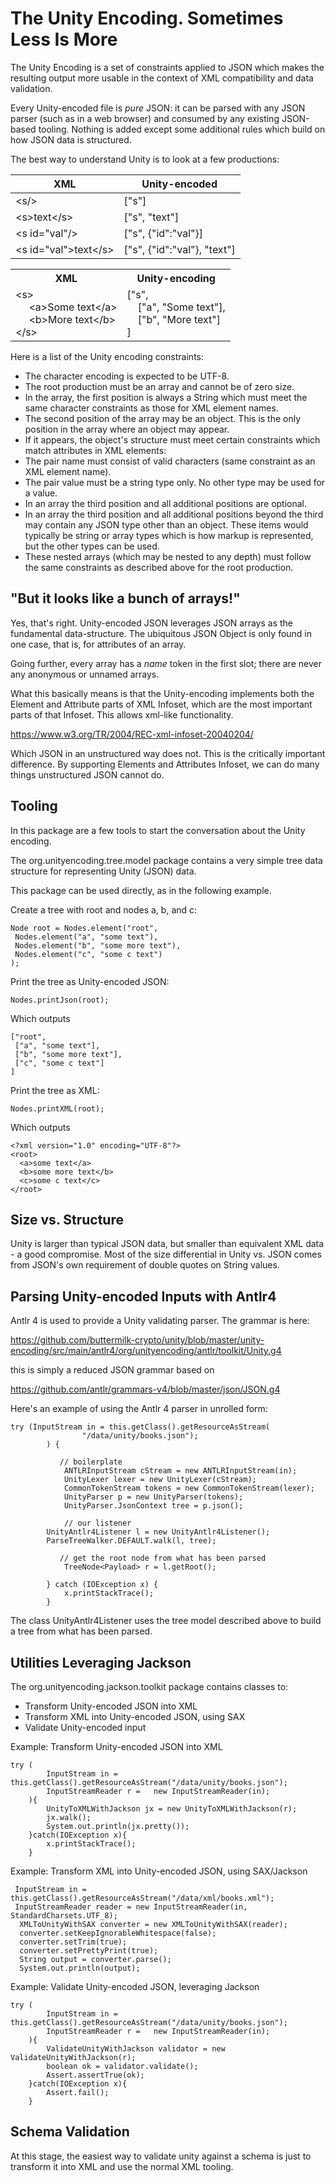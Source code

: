 # The Unity Encoding. Sometimes Less Is More

The Unity Encoding is a set of constraints applied to JSON which makes the resulting output
more usable in the context of XML compatibility and data validation. 

Every Unity-encoded file is *pure* JSON: it can be parsed with any JSON parser (such as in a web browser) 
and consumed by any existing JSON-based tooling. Nothing is added except some additional rules
which build on how JSON data is structured. 


The best way to understand Unity is to look at a few productions:

| XML                             | Unity-encoded               | 
| --------------------            |-----------------------------|
| &lt;s/&gt;                      | ["s"]                       |
| &lt;s&gt;text&lt;/s&gt;         | ["s", "text"]               |
| &lt;s id="val"/&gt;             | ["s", {"id":"val"}]         |
| &lt;s id="val"&gt;text&lt;/s&gt;| ["s", {"id":"val"}, "text"] |

<table>
<tbody><tr><th>XML</th><th>Unity-encoding</th></tr>
<tr><td>
 &lt;s&gt; <br>                          
 &nbsp;&nbsp;&nbsp;&nbsp; &lt;a&gt;Some text&lt;/a&gt; <br>      
 &nbsp;&nbsp;&nbsp;&nbsp; &lt;b&gt;More text&lt;/b&gt; <br>      
 &lt;/s&gt;  <br>                    
 </td><td>
 ["s", <br>
 &nbsp;&nbsp;&nbsp;&nbsp;["a", "Some text"],<br>
 &nbsp;&nbsp;&nbsp;&nbsp;["b", "More text"] <br>
 ] <br>
 </td></tr>
 </tbody></table>
 
 
 Here is a list of the Unity encoding constraints:
 
  - The character encoding is expected to be UTF-8.
  - The root production must be an array and cannot be of zero size.
  - In the array, the first position is always a String which must meet the same character constraints as those for XML element names.
  - The second position of the array may be an object. This is the only position in the array where an object may appear.
  - If it appears, the object's structure must meet certain constraints which match attributes in XML elements:
  - The pair name must consist of valid characters (same constraint as an XML element name).
  - The pair value must be a string type only. No other type may be used for a value.
  - In an array the third position and all additional positions are optional. 
  - In an array the third position and all additional positions beyond the third may contain any JSON type other 
than an object. These items would typically be string or array types which is how markup is represented, but
the other types can be used. 
  - These nested arrays (which may be nested to any depth) must follow the same constraints as described 
above for the root production. 

## "But it looks like a bunch of arrays!"

Yes, that's right. Unity-encoded JSON leverages JSON arrays as the fundamental data-structure. The
ubiquitous JSON Object is only found in one case, that is, for attributes of an array.

Going further, every array has a *name* token in the first slot; there are never any anonymous or unnamed arrays.

What this basically means is that the Unity-encoding implements both the Element and Attribute parts of XML Infoset, which are the most important parts of that Infoset. This allows xml-like functionality.

https://www.w3.org/TR/2004/REC-xml-infoset-20040204/

Which JSON in an unstructured way does not. This is the critically important difference. By supporting Elements and Attributes Infoset, we can do many things unstructured JSON cannot do.


## Tooling

In this package are a few tools to start the conversation about the Unity encoding. 

The org.unityencoding.tree.model package contains a very simple tree data structure for representing Unity (JSON) data. 

This package can be used directly, as in the following example.

Create a tree with root and nodes a, b, and c:

    Node root = Nodes.element("root", 
     Nodes.element("a", "some text"),
     Nodes.element("b", "some more text"),
     Nodes.element("c", "some c text")
	);

Print the tree as Unity-encoded JSON:
 
    Nodes.printJson(root);

Which outputs

    ["root",
     ["a", "some text"],
     ["b", "some more text"],
     ["c", "some c text"]
    ]
 
Print the tree as XML:

    Nodes.printXML(root);
 
Which outputs

    <?xml version="1.0" encoding="UTF-8"?>
    <root>
      <a>some text</a>
      <b>some more text</b>
      <c>some c text</c>
    </root>


## Size vs. Structure

Unity is larger than typical JSON data, but smaller than equivalent XML data - a good compromise. Most of
the size differential in Unity vs. JSON comes from JSON's own requirement of double quotes on String values.


## Parsing Unity-encoded Inputs with Antlr4

Antlr 4 is used to provide a Unity validating parser. The grammar is here:

https://github.com/buttermilk-crypto/unity/blob/master/unity-encoding/src/main/antlr4/org/unityencoding/antlr/toolkit/Unity.g4

this is simply a reduced JSON grammar based on 

https://github.com/antlr/grammars-v4/blob/master/json/JSON.g4

Here's an example of using the Antlr 4 parser in unrolled form:

    try (InputStream in = this.getClass().getResourceAsStream(
					"/data/unity/books.json");
			) {
			
			   // boilerplate
				ANTLRInputStream cStream = new ANTLRInputStream(in);
				UnityLexer lexer = new UnityLexer(cStream);
				CommonTokenStream tokens = new CommonTokenStream(lexer);
				UnityParser p = new UnityParser(tokens);
				UnityParser.JsonContext tree = p.json();
				
				// our listener
            UnityAntlr4Listener l = new UnityAntlr4Listener();
            ParseTreeWalker.DEFAULT.walk(l, tree);
			 
			   // get the root node from what has been parsed
				TreeNode<Payload> r = l.getRoot();
				
			} catch (IOException x) {
				x.printStackTrace();
			}

The class UnityAntlr4Listener uses the tree model described above to build a tree from what has been parsed.


## Utilities Leveraging Jackson

The org.unityencoding.jackson.toolkit package contains classes to:

  - Transform Unity-encoded JSON into XML
  - Transform XML into Unity-encoded JSON, using SAX
  - Validate Unity-encoded input
  
  
Example: Transform Unity-encoded JSON into XML
  
    try (
			InputStream in = this.getClass().getResourceAsStream("/data/unity/books.json");
			InputStreamReader r =	new InputStreamReader(in);
		){
			UnityToXMLWithJackson jx = new UnityToXMLWithJackson(r);
			jx.walk();
			System.out.println(jx.pretty());
		}catch(IOException x){
			x.printStackTrace();
		}

Example: Transform XML into Unity-encoded JSON, using SAX/Jackson

     InputStream in = this.getClass().getResourceAsStream("/data/xml/books.xml");
     InputStreamReader reader = new InputStreamReader(in, StandardCharsets.UTF_8);
	  XMLToUnityWithSAX converter = new XMLToUnityWithSAX(reader);
	  converter.setKeepIgnorableWhitespace(false);
	  converter.setTrim(true);
	  converter.setPrettyPrint(true);
	  String output = converter.parse();
	  System.out.println(output);
	 
Example: Validate Unity-encoded JSON, leveraging Jackson

    try (
			InputStream in = this.getClass().getResourceAsStream("/data/unity/books.json");
			InputStreamReader r =	new InputStreamReader(in);
		){
			ValidateUnityWithJackson validator = new ValidateUnityWithJackson(r);
			boolean ok = validator.validate();
			Assert.assertTrue(ok);
		}catch(IOException x){
			Assert.fail();
		}

## Schema Validation

At this stage, the easiest way to validate unity against a schema is just to transform it into XML and use
the normal XML tooling. 



  